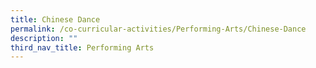 ```yaml
---
title: Chinese Dance
permalink: /co-curricular-activities/Performing-Arts/Chinese-Dance
description: ""
third_nav_title: Performing Arts
---
```

